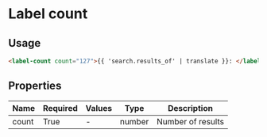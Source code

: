 # Label count

## Usage

```html
<label-count count="127">{{ 'search.results_of' | translate }}: </label-count>
```

## Properties

| Name  | Required | Values | Type   | Description       |
|-------|----------|--------|--------|-------------------|
| count | True     | -      | number | Number of results |



